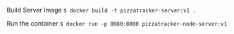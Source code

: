 
Build Server Image
`$ docker build -t pizzatracker-server:v1 .`

Run the container
`$ docker run -p 8080:8080 pizzatracker-node-server:v1 `

